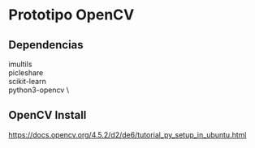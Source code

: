 # Prototipo OpenCV
## Dependencias
imultils \
picleshare \
scikit-learn \
python3-opencv \

## OpenCV Install
https://docs.opencv.org/4.5.2/d2/de6/tutorial_py_setup_in_ubuntu.html

